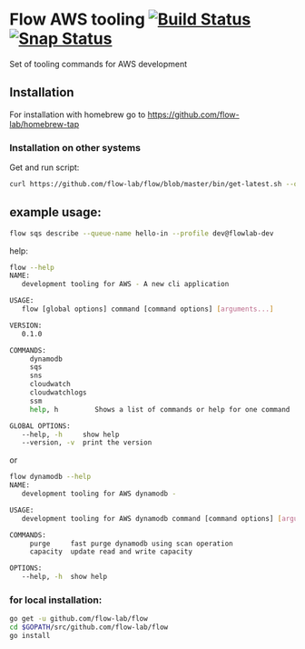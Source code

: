 # Flow AWS tooling [![Build Status](https://travis-ci.org/flow-lab/flow.svg?branch=master)](https://travis-ci.org/flow-lab/flow) [![Snap Status](https://build.snapcraft.io/badge/flow-lab/flow.svg)](https://build.snapcraft.io/user/flow-lab/flow)

Set of tooling commands for AWS development

## Installation

For installation with homebrew go to https://github.com/flow-lab/homebrew-tap

### Installation on other systems

Get and run script:
```sh
curl https://github.com/flow-lab/flow/blob/master/bin/get-latest.sh --output get-latest.sh
```

## example usage:
```sh
flow sqs describe --queue-name hello-in --profile dev@flowlab-dev
```

help:
```sh
flow --help
NAME:
   development tooling for AWS - A new cli application

USAGE:
   flow [global options] command [command options] [arguments...]

VERSION:
   0.1.0

COMMANDS:
     dynamodb        
     sqs             
     sns             
     cloudwatch      
     cloudwatchlogs  
     ssm             
     help, h         Shows a list of commands or help for one command

GLOBAL OPTIONS:
   --help, -h     show help
   --version, -v  print the version
```

or

```sh
flow dynamodb --help
NAME:
   development tooling for AWS dynamodb -

USAGE:
   development tooling for AWS dynamodb command [command options] [arguments...]

COMMANDS:
     purge     fast purge dynamodb using scan operation
     capacity  update read and write capacity

OPTIONS:
   --help, -h  show help
```

### for local installation:
```sh
go get -u github.com/flow-lab/flow
cd $GOPATH/src/github.com/flow-lab/flow
go install
```
